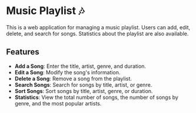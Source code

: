 # Music Playlist 🎶

This is a web application for managing a music playlist. Users can add, edit, delete, and search for songs. Statistics about the playlist are also available.

## Features

- **Add a Song**: Enter the title, artist, genre, and duration.
- **Edit a Song**: Modify the song's information.
- **Delete a Song**: Remove a song from the playlist.
- **Search Songs**: Search for songs by title, artist, or genre.
- **Sort Songs**: Sort songs by title, artist, genre, or duration.
- **Statistics**: View the total number of songs, the number of songs by genre, and the most popular artists.

